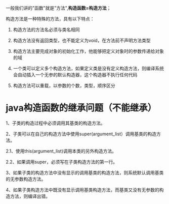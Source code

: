 一般我们讲的"函数"就是"方法",**构造函数=构造方法**；

构造方法是一种特殊的方法，具有以下特点：

1. 构造方法的方法名必须与类名相同

2. 构造方法没有返回类型，也不能定义为void，在方法前不声明方法类型

3. 构造方法主要完成对象的初始化工作，他能够把定义对象时的参数传递给对象的域

4. 一个类可以定义多个构造方法，如果定义类是没有定义构造方法，则编译系统会自动插入一个无参的默认构造器，这个构造器不执行任何代码

5. 构造方法可以重载，以参数的个数，类型，顺序区分

# java构造函数的继承问题（不能继承）



1、子类的构造过程中必须调用其基类的构造方法。

2、子类可以在自己的构造方法中使用super\(argument\_list）调用基类的构造方法。

2.1、使用this\(argument\_list\)调用本类的另外构造方法。

2.2、如果调用super，必须写在子类构造方法的第一行。

3、如果子类的构造方法中没有显示的调用基类的构造方法，则系统默认调用基类的无参数构造方法。

4、如果子类构造方法中既没有显示调用基类构造方法，而基类又没有无参数的构造方法，则编译出错。

